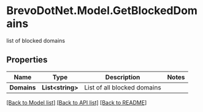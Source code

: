 # BrevoDotNet.Model.GetBlockedDomains
list of blocked domains

## Properties

Name | Type | Description | Notes
------------ | ------------- | ------------- | -------------
**Domains** | **List&lt;string&gt;** | List of all blocked domains | 

[[Back to Model list]](../../README.md#documentation-for-models) [[Back to API list]](../../README.md#documentation-for-api-endpoints) [[Back to README]](../../README.md)

